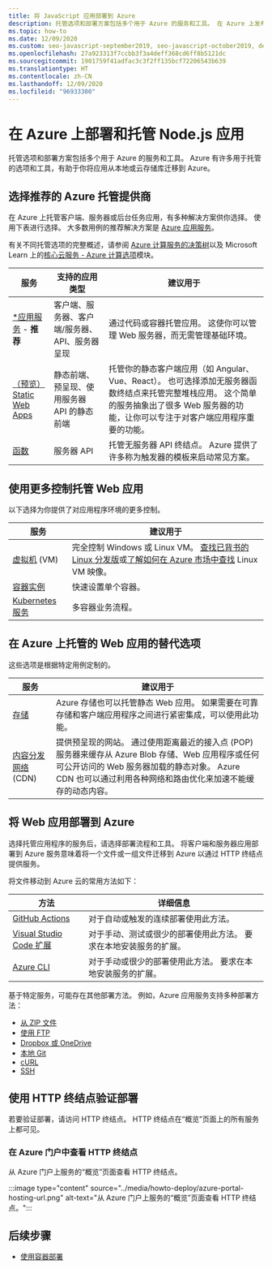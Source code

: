 ```yaml
---
title: 将 JavaScript 应用部署到 Azure
description: 托管选项和部署方案包括多个用于 Azure 的服务和工具。 在 Azure 上发布应用并为其提供服务。
ms.topic: how-to
ms.date: 12/09/2020
ms.custom: seo-javascript-september2019, seo-javascript-october2019, devx-track-js, contperfq2
ms.openlocfilehash: 27a923313f7ccbb3f3a4deff368cd6ff8b5121dc
ms.sourcegitcommit: 1901759f41adfac3c3f2ff135bcf72206543b639
ms.translationtype: HT
ms.contentlocale: zh-CN
ms.lasthandoff: 12/09/2020
ms.locfileid: "96933300"
---
```

# <a name="deploy-and-host-your-nodejs-apps-on-azure"></a>在 Azure 上部署和托管 Node.js 应用

托管选项和部署方案包括多个用于 Azure 的服务和工具。 Azure 有许多用于托管的选项和工具，有助于你将应用从本地或云存储库迁移到 Azure。 

## <a name="choose-a-recommended-azure-host-provider"></a>选择推荐的 Azure 托管提供商

在 Azure 上托管客户端、服务器或后台任务应用，有多种解决方案供你选择。 使用下表进行选择。 大多数用例的推荐解决方案是 [Azure 应用服务](/azure/app-service/overview)。 

有关不同托管选项的完整概述，请参阅 [Azure 计算服务的决策树](/azure/architecture/guide/technology-choices/compute-decision-tree)以及 Microsoft Learn 上的[核心云服务 - Azure 计算选项](/learn/modules/intro-to-azure-compute)模块。


 服务 |支持的应用类型| 建议用于 |
|--|--|--|
|[*应用服务](/azure/app-service/overview) - **推荐**|客户端、服务器、客户端/服务器、API、服务器呈现|通过代码或容器托管应用。 这使你可以管理 Web 服务器，而无需管理基础环境。|
|[（预览）Static Web Apps](/azure/static-web-apps/)|静态前端、预呈现、使用服务器 API 的静态前端|托管你的静态客户端应用（如 Angular、Vue、React）。 也可选择添加无服务器函数终结点来托管完整堆栈应用。 这个简单的服务抽象出了很多 Web 服务器的功能，让你可以专注于对客户端应用程序重要的功能。 |
|[函数](/azure/azure-functions/)|服务器 API|托管无服务器 API 终结点。 Azure 提供了许多称为触发器的模板来启动常见方案。|

## <a name="host-web-apps-with-more-control"></a>使用更多控制托管 Web 应用

以下选择为你提供了对应用程序环境的更多控制。 

| 服务 | 建议用于 |
|--|--|
|[虚拟机](/azure/virtual-machines) (VM)|完全控制 Windows 或 Linux VM。 [查找已背书的 Linux 分发版](/azure/virtual-machines/linux/endorsed-distros?toc=/azure/virtual-machines/linux/toc.json)或[了解如何在 Azure 市场中查找](/azure/virtual-machines/linux/cli-ps-findimage) Linux VM 映像。|
|[容器实例](/azure/container-instances/)|快速设置单个容器。|
|[Kubernetes 服务](/azure/aks/)|多容器业务流程。|

## <a name="alternative-choices-for-web-app-hosting-on-azure"></a>在 Azure 上托管的 Web 应用的替代选项

这些选项是根据特定用例定制的。 

| 服务 | 建议用于 |
|--|--|
|[存储](/azure/storage/blobs/storage-blob-static-website-how-to?tabs=azure-portal)|Azure 存储也可以托管静态 Web 应用。 如果需要在可靠存储和客户端应用程序之间进行紧密集成，可以使用此功能。|
|[内容分发网络](/azure/cdn/) (CDN)|提供预呈现的网站。 通过使用距离最近的接入点 (POP) 服务器来缓存从 Azure Blob 存储、Web 应用程序或任何可公开访问的 Web 服务器加载的静态对象。 Azure CDN 也可以通过利用各种网络和路由优化来加速不能缓存的动态内容。|

## <a name="deploy-your-web-app-to-azure"></a>将 Web 应用部署到 Azure

选择托管应用程序的服务后，请选择部署流程和工具。 将客户端和服务器应用部署到 Azure 服务意味着将一个文件或一组文件迁移到 Azure 以通过 HTTP 终结点提供服务。 

将文件移动到 Azure 云的常用方法如下：

| 方法 | 详细信息 |
|--|--|
|[GitHub Actions](/azure/app-service/deploy-github-actions?tabs=applevel)|对于自动或触发的连续部署使用此方法。|
|[Visual Studio Code 扩展](https://marketplace.visualstudio.com/search?term=azure&target=VSCode&category=All%20categories&sortBy=Relevance)|对于手动、测试或很少的部署使用此方法。 要求在本地安装服务的扩展。|
|[Azure CLI](../tutorial-vscode-azure-cli-node-04.md)|对于手动或很少的部署使用此方法。 要求在本地安装服务的扩展。|

基于特定服务，可能存在其他部署方法。 例如，Azure 应用服务支持多种部署方法：
* [从 ZIP 文件](/azure/app-service/deploy-zip)
* [使用 FTP](/azure/app-service/deploy-ftp)
* [Dropbox 或 OneDrive](/azure/app-service/deploy-content-sync)
* [本地 Git](/azure/app-service/deploy-local-git)
* [cURL](/azure/app-service/deploy-zip#with-curl)
* [SSH](/azure/app-service/configure-linux-open-ssh-session)

## <a name="verify-your-deployment-with-your-http-endpoint"></a>使用 HTTP 终结点验证部署

若要验证部署，请访问 HTTP 终结点。 HTTP 终结点在“概览”页面上的所有服务上都可见。 

### <a name="view-http-endpoint-in-azure-portal"></a>在 Azure 门户中查看 HTTP 终结点

从 Azure 门户上服务的“概览”页面查看 HTTP 终结点。 

:::image type="content" source="../media/howto-deploy/azure-portal-hosting-url.png" alt-text="从 Azure 门户上服务的“概览”页面查看 HTTP 终结点。":::

## <a name="next-steps"></a>后续步骤

* [使用容器部署](deploy-containers.md)
